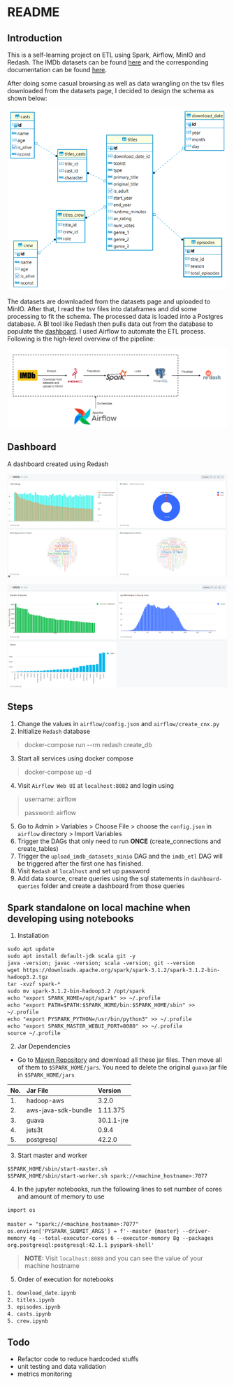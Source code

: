 # README

## Introduction
This is a self-learning project on ETL using Spark, Airflow, MinIO and Redash. The IMDb datasets can be found [here](https://datasets.imdbws.com/) and the corresponding documentation can be found [here](https://www.imdb.com/interfaces/). 

After doing some casual browsing as well as data wrangling on the tsv files downloaded from the datasets page, I decided to design the schema as shown below:
<p align="center">
  <img src="./images/schema.png" />
</p>

The datasets are downloaded from the datasets page and uploaded to MinIO. After that, I read the tsv files into dataframes and did some processing to fit the schema. The processed data is loaded into a Postgres database. A BI tool like Redash then pulls data out from the database to populate the [dashboard](#dashboard). I used Airflow to automate the ETL process. Following is the high-level overview of the pipeline:
<p align="center">
  <img src="./images/imdb-etl.png" />
</p>

## Dashboard
A dashboard created using Redash
<p align="center">
  <img src="./images/redash-1.png" />
</p>
<p align="center">
  <img src="./images/redash-2.png" />
</p>

## Steps
1. Change the values in `airflow/config.json` and `airflow/create_cnx.py`
2. Initialize `Redash` database
> docker-compose run --rm redash create_db
3. Start all services using docker compose
> docker-compose up -d 
4. Visit `Airflow Web UI` at `localhost:8082` and login using
> username: airflow
>
> password: airflow
5. Go to Admin > Variables > Choose File > choose the `config.json` in `airflow` directory > Import Variables
6. Trigger the DAGs that only need to run **ONCE** (create_connections and create_tables)
7. Trigger the `upload_imdb_datasets_minio` DAG and the `imdb_etl` DAG will be triggered after the first one has finished. 
8. Visit `Redash` at `localhost` and set up password
9. Add data source, create queries using the sql statements in `dashboard-queries` folder and create a dashboard from those queries

## Spark standalone on local machine when developing using notebooks
1. Installation
```
sudo apt update  
sudo apt install default-jdk scala git -y
java -version; javac -version; scala -version; git --version
wget https://downloads.apache.org/spark/spark-3.1.2/spark-3.1.2-bin-hadoop3.2.tgz
tar -xvzf spark-*
sudo mv spark-3.1.2-bin-hadoop3.2 /opt/spark
echo "export SPARK_HOME=/opt/spark" >> ~/.profile
echo "export PATH=$PATH:$SPARK_HOME/bin:$SPARK_HOME/sbin" >> ~/.profile
echo "export PYSPARK_PYTHON=/usr/bin/python3" >> ~/.profile
echo "export SPARK_MASTER_WEBUI_PORT=8080" >> ~/.profile
source ~/.profile
```

2. Jar Dependencies
- Go to [Maven Repository](https://mvnrepository.com/) and download all these jar files. Then move all of them to `$SPARK_HOME/jars`. You need to delete the original `guava` jar file in `$SPARK_HOME/jars`

| No. | Jar File            | Version       |
| :-  | :-                  | :-            |
| 1.  | hadoop-aws          | 3.2.0         |
| 2.  | aws-java-sdk-bundle | 1.11.375      |
| 3.  | guava               | 30.1.1-jre    |
| 4.  | jets3t              | 0.9.4         |
| 5.  | postgresql          | 42.2.0        |

3. Start master and worker 
```
$SPARK_HOME/sbin/start-master.sh
$SPARK_HOME/sbin/start-worker.sh spark://<machine_hostname>:7077 
```

4. In the jupyter notebooks, run the following lines to set number of cores and amount of memory to use
```
import os

master = "spark://<machine_hostname>:7077"  
os.environ['PYSPARK_SUBMIT_ARGS'] = f'--master {master} --driver-memory 4g --total-executor-cores 6 --executor-memory 8g --packages org.postgresql:postgresql:42.1.1 pyspark-shell'
```
> **__NOTE:__** Visit `localhost:8080` and you can see the value of your machine hostname

5. Order of execution for notebooks
```
1. download_date.ipynb
2. titles.ipynb
3. episodes.ipynb
4. casts.ipynb
5. crew.ipynb
```

## Todo
- Refactor code to reduce hardcoded stuffs
- unit testing and data validation
- metrics monitoring
